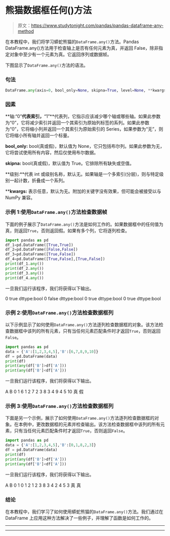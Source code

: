# 熊猫数据框任何()方法

> 原文：<https://www.studytonight.com/pandas/pandas-dataframe-any-method>

在本教程中，我们将学习蟒蛇熊猫的`DataFrame.any()`方法。Pandas DataFrame.any()方法用于检查轴上是否有任何元素为真，并返回 False，除非指定对象中至少有一个元素为真。它返回序列或数据帧。

下图显示了`DataFrame.any()`方法的语法。

### 句法

```py
DataFrame.any(axis=0, bool_only=None, skipna=True, level=None, **kwargs)[source]
```

### 因素

**轴:“0”**代表索引，**“1”**代表列，它指示应该减少哪个轴或哪些轴。如果此参数为“0”，它将减少索引并返回一个其索引为原始列标签的系列。如果此参数为“0”，它将缩小列并返回一个其索引为原始索引的 Series，如果参数为“无”，则它将缩小所有轴并返回一个标量。

**bool_only:** bool(真或假)，默认值为 None，它只包括布尔列。如果此参数为无，它将尝试使用所有内容，然后仅使用布尔数据。

**skipna:** bool(真或假)，默认值为 True。它排除所有缺失或空值。

**级别:**代表 int 或级别名称，默认无。如果轴是一个多索引(分层)，则与特定级别一起计数，折叠成一个系列。

****kwargs:** 表示任意，默认为无。附加的关键字没有效果，但可能会被接受以与 NumPy 兼容。

### 示例 1:使用`DataFrame.any()`方法检查数据帧

下面的例子展示了`DataFrame.any()`方法是如何工作的。如果数据框中的任何值为真，则返回`True`，否则返回假。如果有多个列，它将逐列检查。

```py
import pandas as pd
df_1=pd.DataFrame([True,True])
df_2=pd.DataFrame([False,False])
df_3=pd.DataFrame([True,False])
df_4=pd.DataFrame([True,False],[True,False])
print(df_1.any())
print(df_2.any())
print(df_3.any())
print(df_4.any())
```

一旦我们运行该程序，我们将获得以下输出。

0 true
dttype:bool
0 false
dttype:bool
0 true
dttype:bool
0 true
dttype:bool

### 示例 2:使用`DataFrame.any()`方法检查数据框列

以下示例显示了如何使用`DataFrame.any()`方法逐列检查数据框的对象。该方法检查数据框中该列的所有元素，只有当任何元素匹配条件时才返回`True`，否则返回`False`。

```py
import pandas as pd
data = {'A':[1,2,3,4,5],'B':[6,7,8,9,10]}
df = pd.DataFrame(data) 
print(df)
print(any(df['B']>df['A']))
print(any(df['B']<df['A']))
```

一旦我们运行该程序，我们将获得以下输出。

A B
0 1 6
1 2 7
2 3 8
3 4 9
4 5 10
真
假

### 示例 3:使用`DataFrame.any()`方法检查数据框列

下面是另一个示例，展示了如何使用`DataFrame.any()`方法逐列检查数据框的对象。在本例中，更改数据框的元素并检查输出。该方法检查数据框中该列的所有元素，只有当任何元素匹配条件时才返回`True`，否则返回`False`。

```py
import pandas as pd
data = {'A':[1,2,3,4,5],'B':[0,1,8,2,3]}
df = pd.DataFrame(data) 
print(df)
print(any(df['B']>df['A']))
print(any(df['B']<df['A']))
```

一旦我们运行该程序，我们将获得以下输出。

A B
0 1 0
1 2 1
2 3 8
3 4 2
4 5 3
真
真

### 结论

在本教程中，我们学习了如何使用蟒蛇熊猫的`DataFrame.any()`方法。我们通过在 DataFrame 上应用这种方法解决了一些例子，并理解了函数是如何工作的。

* * *

* * *